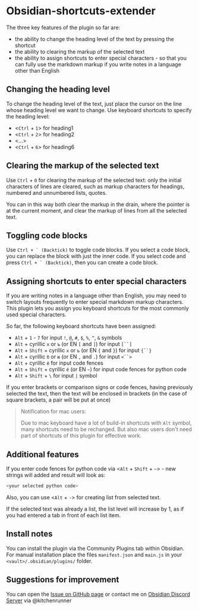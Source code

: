 # Obsidian-shortcuts-extender

The three key features of the plugin so far are:
- the ability to change the heading level of the text by pressing the shortcut
- the ability to clearing the markup of the selected text
- the ability to assign shortcuts to enter special characters - so that you can fully use the markdown markup if you write notes in a language other than English

## Сhanging the heading level

To change the heading level of the text, just place the cursor on the line whose heading level we want to change.
Use keyboard shortcuts to specify the heading level:
- <`Ctrl` + `1`> for heading1
- <`Ctrl` + `2`> for heading2
- <...>
- <`Ctrl` + `6`> for heading6

## Clearing the markup of the selected text

Use `Ctrl` + `0` for clearing the markup of the selected text: only the initial characters of lines are cleared, such as markup characters for headings, numbered and unnumbered lists, quotes.

You can in this way both clear the markup in the drain, where the pointer is at the current moment, and clear the markup of lines from all the selected text.

## Toggling code blocks

Use ``Ctrl + ` (Backtick)`` to toggle code blocks. If you select a code block, you can replace the block with just the inner code. If you select code and press ``Ctrl + ` (Backtick)``, then you can create a code block.

## Assigning shortcuts to enter special characters

If you are writing notes in a language other than English, you may need to switch layouts frequently to enter special markdown markup characters. This plugin lets you assign you keyboard shortcuts for the most commonly used special characters.

So far, the following keyboard shortcuts have been assigned:
- `Alt` + `1` - `7` for input `!`, `@`, `#`, `$`, `%`, `^`, `&` symbols
- `Alt` + cyrillic `х` or `ъ` (or EN `[` and `]`) for input `[``]`
- `Alt` + `Shift` + cyrillic `х` or `ъ` (or EN `{` and `}`) for input `{``}`
- `Alt` + cyrillic `б` or `ю` (or EN `,` and `.`) for input `<``>`
- `Alt` + cyrillic `ё` for input code fences
- `Alt` + `Shift` + cyrillic `ё` (or EN `~`) for input code fences for python code
- `Alt` + `Shift` + `\` for input `|` symbol

If you enter brackets or comparison signs or code fences, having previously selected the text, then the text will be enclosed in brackets (in the case of square brackets, a pair will be put at once)

> Notification for mac users:
>
> Due to mac keyboard have a lot of build-in shortcuts with `Alt` symbol, many shortcuts need to be rechanged. But also mac users don't need part of shortcuts of this plugin for effective work.

## Additional features

If you enter code fences for python code via <`Alt` + `Shift` + `~`> - new strings will added and result will look as:

```py
<your selected python code>
```

Also, you can use <`Alt` + `-`> for creating list from selected text.

If the selected text was already a list, the list level will increase by 1, as if you had entered a tab in front of each list item.


## Install notes

You can install the plugin via the Community Plugins tab within Obsidian.
For manual installation place the files `manifest.json` and `main.js` in your `<vault>/.obsidian/plugins/` folder.

## Suggestions for improvement

You can open the [Issue on GitHub page](https://github.com/ryjjin/Obsidian-shortcuts-extender/issues) or contact me on [Obsidian Discord Server](https://discord.com/?utm_source=Discord%20Widget&utm_medium=Logo) via @kitchenrunner
